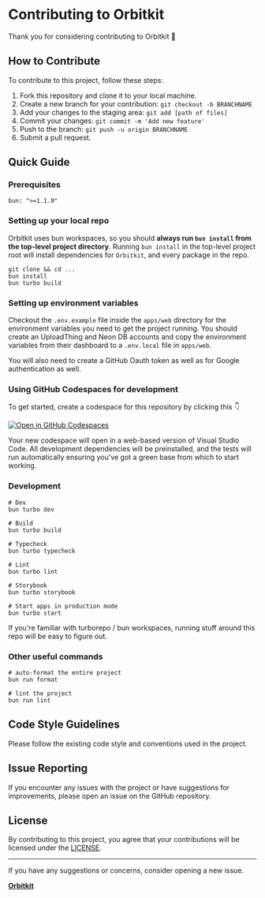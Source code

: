 # Contributing to Orbitkit

Thank you for considering contributing to Orbitkit :tada:

## How to Contribute

To contribute to this project, follow these steps:

1. Fork this repository and clone it to your local machine.
2. Create a new branch for your contribution: `git checkout -b BRANCHNAME`
3. Add your changes to the staging area: `git add [path of files]`
4. Commit your changes: `git commit -m 'Add new feature'`
5. Push to the branch: `git push -u origin BRANCHNAME`
6. Submit a pull request.

## Quick Guide

### Prerequisites

```shell
bun: ">=1.1.9"
```

### Setting up your local repo

Orbitkit uses bun workspaces, so you should **always run `bun install` from the top-level project directory**. Running `bun install` in the top-level project root will install dependencies for `Orbitkit`, and every package in the repo.

```shell
git clone && cd ...
bun install
bun turbo build
```

### Setting up environment variables

Checkout the `.env.example` file inside the `apps/web` directory for the environment variables you need to get the project running. You should create an UploadThing and Neon DB accounts and copy the environment variables from their dashboard to a `.env.local` file in `apps/web`.

You will also need to create a GitHub Oauth token as well as for Google authentication as well.

### Using GitHub Codespaces for development

To get started, create a codespace for this repository by clicking this 👇

[![Open in GitHub Codespaces](https://github.com/codespaces/badge.svg)](https://codespaces.new/ixahmedxi/orbitkit)

Your new codespace will open in a web-based version of Visual Studio Code. All development dependencies will be preinstalled, and the tests will run automatically ensuring you've got a green base from which to start working.

### Development

```shell
# Dev
bun turbo dev

# Build
bun turbo build

# Typecheck
bun turbo typecheck

# Lint
bun turbo lint

# Storybook
bun turbo storybook

# Start apps in production mode
bun turbo start
```

If you're familiar with turborepo / bun workspaces, running stuff around this repo will be easy to figure out.

### Other useful commands

```shell
# auto-format the entire project
bun run format
```

```shell
# lint the project
bun run lint
```

## Code Style Guidelines

Please follow the existing code style and conventions used in the project.

## Issue Reporting

If you encounter any issues with the project or have suggestions for improvements, please open an issue on the GitHub repository.

## License

By contributing to this project, you agree that your contributions will be licensed under the [LICENSE](LICENSE).

---

If you have any suggestions or concerns, consider opening a new issue.

**[Orbitkit](https://github.com/ixahmedxi/orbitkit/issues)**
